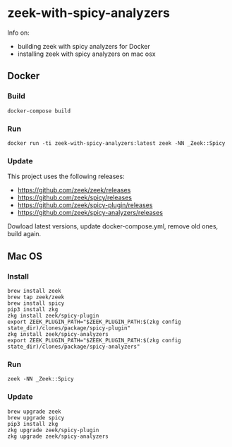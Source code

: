 # zeek-with-spicy-analyzers

Info on:

- building zeek with spicy analyzers for Docker
- installing zeek with spicy analyzers on mac osx

## Docker

### Build

    docker-compose build

### Run

    docker run -ti zeek-with-spicy-analyzers:latest zeek -NN _Zeek::Spicy

### Update

This project uses the following releases:

- https://github.com/zeek/zeek/releases
- https://github.com/zeek/spicy/releases
- https://github.com/zeek/spicy-plugin/releases
- https://github.com/zeek/spicy-analyzers/releases

Dowload latest versions, update docker-compose.yml, remove old ones, build again.

## Mac OS

### Install

    brew install zeek
    brew tap zeek/zeek
    brew install spicy
    pip3 install zkg
    zkg install zeek/spicy-plugin
    export ZEEK_PLUGIN_PATH="$ZEEK_PLUGIN_PATH:$(zkg config state_dir)/clones/package/spicy-plugin"
    zkg install zeek/spicy-analyzers
    export ZEEK_PLUGIN_PATH="$ZEEK_PLUGIN_PATH:$(zkg config state_dir)/clones/package/spicy-analyzers"

### Run

    zeek -NN _Zeek::Spicy

### Update

    brew upgrade zeek
    brew upgrade spicy
    pip3 install zkg
    zkg upgrade zeek/spicy-plugin
    zkg upgrade zeek/spicy-analyzers
